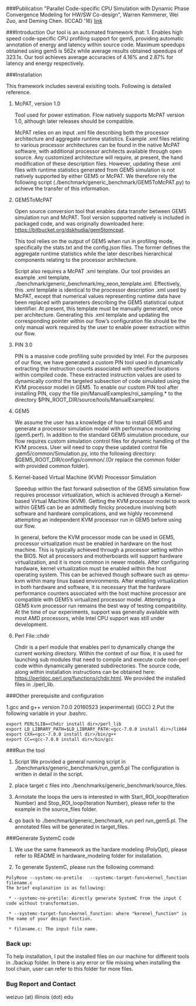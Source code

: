 ###Publication
"Parallel Code-specific CPU Simulation with Dynamic Phase Convergence Modeling for HW/SW Co-design", 
Warren Kemmerer, Wei Zuo, and Deming Chen. (ICCAD '16) [link](https://dl.acm.org/citation.cfm?id=2967063)

###Introduction
Our tool is an automated framework that: 1. Enables high speed code-specific CPU profiling support
for gem5, providing automatic annotation of energy and latency within source code. Maximum speedups obtained using gem5 is 562x while average results obtained speedups of 323.1x. Our tool achieves average accuracies of 4.16% and 2.87% for latency and energy respectively.

###Installation

This framework includes several exisiting tools. Following is detailed reference.

1. McPAT, version 1.0

    Tool used for power estimation. Flow natively supports McPAT version 1.0, although later releases should be compatible.

    McPAT relies on an input .xml file describing both the processor architecture and aggregate runtime statistics. Example .xml files relating to various processor architectures can be found in the native McPAT software, with additional processor architects available through open source. Any customized architecture will require, at present, the hand modification of these description files.
However, updating these .xml files with runtime statistics generated from GEM5 simulation is not natively supported by either GEM5 or McPAT. We therefore rely the following script (./benchmark/generic_benchmark/GEM5ToMcPAT.py) to achieve the transfer of this information.

2. GEM5ToMcPAT 

    Open source conversion tool that enables data transfer between GEM5 simulation run and McPAT. Tool version supported natively is included in packaged code, and was originally downloaded here: https://bitbucket.org/dskhudia/gem5tomcpat.
    
    This tool relies on the output of GEM5 when run in profiling mode, specifically the stats.txt and the config.json files. The former defines the aggregate runtime statistics while the later describes hierarchical components relating to the processor architecture. 
    
    Script also requires a McPAT .xml template. Our tool provides an example .xml template, ./benchmark/generic_benchmark/my_xeon_template.xml. Effectively, this .xml template is identical to the processor description .xml used by McPAT, except that numerical values representing runtime data have been replaced with parameters describing the GEM5 statistical output identifier. At present, this template must be manually generated, once per architecture. Generating this .xml template and updating the corresponding pointer within our flow’s configuration file should be the only manual work required by the user to enable power extraction within our flow.

3. PIN 3.0

    PIN is a massive code profiling suite provided by Intel. For the purposes of our flow, we have generated a custom PIN tool used in dynamically extracting the instruction counts associated with specified locations within compiled code. These extracted instruction values are used to dynamically control the targeted subsection of code simulated using the KVM processor model in GEM5.
To enable our custom PIN tool after installing PIN, copy the file pin/ManualExamples/roi_sampling.* to the directory $PIN_ROOT_DIR/source/tools/ManualExamples/. 

4. GEM5

    We assume the user has a knowledge of how to install GEM5 and generate a processor simulation model with performance monitoring (gem5.perf). In addition to the standard GEM5 simulation procedure, our flow requires custom simulation control files for dynamic handling of the KVM process. User will need to copy these updated control file .gem5/common/Simulation.py, into the following directory: $GEM5_ROOT_DIR/configs/common/.(Or replace the common folder with provided common folder).
    
5. Kernel-based Virtual Machine (KVM) Processor Simulation

    Speedup within the fast forward subsection of the GEM5 simulation flow requires processor virtualization, which is achieved through a Kernel-based Virtual Machine (KVM). Getting the KVM processor model to work within GEM5 can be an admittedly finicky procedure involving both software and hardware complications, and we highly recommend attempting an independent KVM processor run in GEM5 before using our flow. 
    
    In general, before the KVM processor mode can be used in GEM5, processor virtualization must be enabled in hardware on the host machine. This is typically achieved through a processor setting within the BIOS. Not all processors and motherboards will support hardware virtualization, and it is more common in newer models. After configuring hardware, kernel virtualization must be enabled within the host operating system. This can be achieved though software such as qemu-kvm within many linux based environments. After enabling virtualization in both hardware and software, it is necessary that the hardware performance counters associated with the host machine processor are compatible with GEM5’s virtualized processor model. Attempting a GEM5 kvm processor run remains the best way of testing compatibility. At the time of our experiments, support was generally available with most AMD processors, while Intel CPU support was still under development.
    
6. Perl File::chdir

    Chdir is a perl module that enables perl to dynamically change the current working directory. Within the context of our flow, it is used for launching sub modules that need to compile and execute code non-perl code within dynamically generated subdirectories. The source code, along within installation instructions can be obtained here: https://perldoc.perl.org/functions/chdir.html. We provided the installed files in ./perl_lib.
    
###Other prerequisite and configuration

1.gcc and g++ version 7.0.0 20160523 (experimental) (GCC)
2.Put the following variable in your .bashrc.

``` 
export PERL5LIB=<Chdir install dir>/perl_lib
export LD_LIBRARY_PATH=$LD_LIBRARY_PATH:<gcc-7.0.0 install dir>/lib64
export CXX=<gcc-7.0.0 install dir>/bin/g++
export CC=<gcc-7.0.0 install dir>/bin/gcc
```

###Run the tool
1. Script
We provided a general running script in ./benchmarks/generic_benchmark/run_gem5.pl
The configuration is written in detail in the script. 

2. place target c files into ./benchmarks/generic_benchmark/source_files.

3. Annotate the loops the uers is interested in with Start_ROI_loop(Iteration Number) and Stop_ROI_loop(Iteration Number), please refer to the example in the source_files folder.
4. go back to ./benchmark/generic_benchmark, run perl run_gem5.pl. The annotated files will be generated in target_files.

###Generate SystemC code
1. We use the same framework as the hardare modeling (PolyOpt), please refer to README in hardware_modeling folder for installation. 

2. To generate SystemC, please run the following command:

```
PolyRose --systemc-no-pretile   --systemc-target-func=kernel_function  filename.c
The brief explanation is as following:

 * --systemc-no-pretile: directly generate SystemC from the input C code without transformation.
  
 * --systemc-target-func=kernel_function: where "kerenel_function" is the name of your design function.
 
 * filename.c: The input file name. 
```

### Back up:
To help installation, I put the installed files on our machine for different tools in ./backup folder. In there is any error or file missing when installing the tool chain, user can refer to this folder for more files.

### Bug Report and Contact
weizuo (at) illinois (dot) edu




